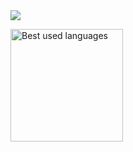 <picture>
  <source
    srcset="https://github-readme-stats.vercel.app/api?username=garbizada&show_icons=true&theme=merko"
    media="(prefers-color-scheme: dark)"
  />
  <source
    srcset="https://github-readme-stats.vercel.app/api?username=garbizada&show_icons=true"
    media="(prefers-color-scheme: dark), (prefers-color-scheme: dark)"
  />
  <img src="https://github-readme-stats.vercel.app/api?username=garbizada&show_icons=true" />
</picture>
 <br>

<p align="left" >
  <img width="180px" src="https://github-readme-stats.vercel.app/api/top-langs/?username=garbizada&theme=radical&hide_border=false&include_all_commits=true&count_private=true&layout=compact" alt="Best used languages" /> 
</p>
 
<br>
